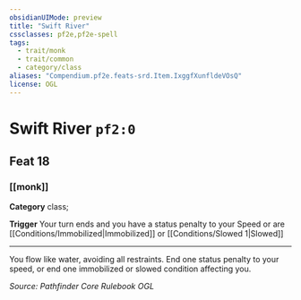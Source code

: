 ```yaml
---
obsidianUIMode: preview
title: "Swift River"
cssclasses: pf2e,pf2e-spell
tags:
  - trait/monk
  - trait/common
  - category/class
aliases: "Compendium.pf2e.feats-srd.Item.IxggfXunfldeVOsQ"
license: OGL
---
```

# Swift River `pf2:0`
## Feat 18
### [[monk]]

**Category** class; 




**Trigger** Your turn ends and you have a status penalty to your Speed or are [[Conditions/Immobilized|Immobilized]] or [[Conditions/Slowed 1|Slowed]]

* * *

You flow like water, avoiding all restraints. End one status penalty to your speed, or end one immobilized or slowed condition affecting you.

*Source: Pathfinder Core Rulebook*
*OGL*